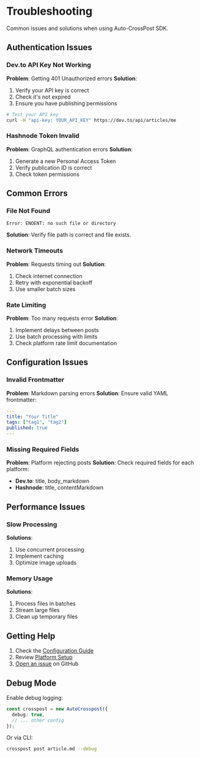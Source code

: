 # Troubleshooting

Common issues and solutions when using Auto-CrossPost SDK.

## Authentication Issues

### Dev.to API Key Not Working

**Problem**: Getting 401 Unauthorized errors
**Solution**: 
1. Verify your API key is correct
2. Check it's not expired
3. Ensure you have publishing permissions

```bash
# Test your API key
curl -H "api-key: YOUR_API_KEY" https://dev.to/api/articles/me
```

### Hashnode Token Invalid

**Problem**: GraphQL authentication errors
**Solution**:
1. Generate a new Personal Access Token
2. Verify publication ID is correct
3. Check token permissions

## Common Errors

### File Not Found

```
Error: ENOENT: no such file or directory
```

**Solution**: Verify file path is correct and file exists.

### Network Timeouts

**Problem**: Requests timing out
**Solution**: 
1. Check internet connection
2. Retry with exponential backoff
3. Use smaller batch sizes

### Rate Limiting

**Problem**: Too many requests error
**Solution**:
1. Implement delays between posts
2. Use batch processing with limits
3. Check platform rate limit documentation

## Configuration Issues

### Invalid Frontmatter

**Problem**: Markdown parsing errors
**Solution**: Ensure valid YAML frontmatter:

```yaml
---
title: "Your Title"
tags: ["tag1", "tag2"]
published: true
---
```

### Missing Required Fields

**Problem**: Platform rejecting posts
**Solution**: Check required fields for each platform:

- **Dev.to**: title, body_markdown
- **Hashnode**: title, contentMarkdown

## Performance Issues

### Slow Processing

**Solutions**:
1. Use concurrent processing
2. Implement caching
3. Optimize image uploads

### Memory Usage

**Solutions**:
1. Process files in batches
2. Stream large files
3. Clean up temporary files

## Getting Help

1. Check the [Configuration Guide](/guide/configuration)
2. Review [Platform Setup](/guide/platforms/)
3. [Open an issue](https://github.com/rohittcodes/auto-crosspost/issues) on GitHub

## Debug Mode

Enable debug logging:

```typescript
const crosspost = new AutoCrosspost({
  debug: true,
  // ... other config
});
```

Or via CLI:

```bash
crosspost post article.md --debug
```
